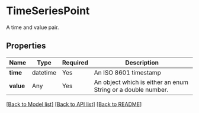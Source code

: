 # TimeSeriesPoint

A time and value pair.


## Properties
| Name | Type | Required | Description |
| ------------ | ------------- | ------------- | ------------- |
**time** | datetime | Yes | An ISO 8601 timestamp |
**value** | Any | Yes | An object which is either an enum String or a double number. |


[[Back to Model list]](../../README.md#models-v1-link) [[Back to API list]](../../README.md#documentation-for-api-endpoints) [[Back to README]](../../README.md)

